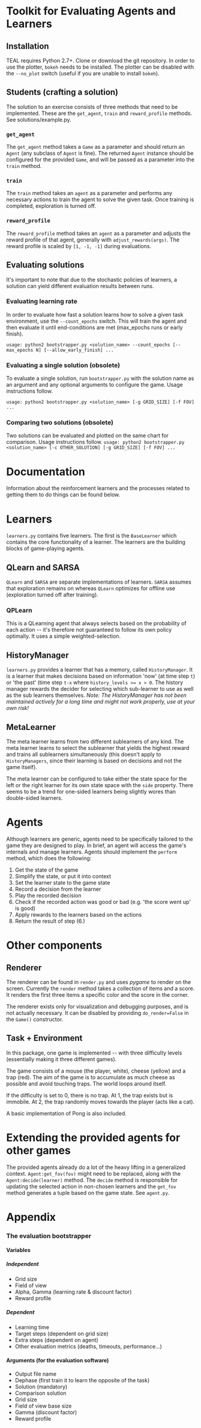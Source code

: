 # Toolkit for Evaluating Agents and Learners

## Installation

TEAL requires Python 2.7+. Clone or download the git repository. In order to use the plotter, `bokeh` needs to be installed. The plotter can be disabled with the `--no_plot` switch (useful if you are unable to install `bokeh`). 

## Students (crafting a solution)

The solution to an exercise consists of three methods that need to be implemented.
These are the `get_agent`, `train` and `reward_profile` methods. See solutions/example.py.

### `get_agent`
The `get_agent` method takes a `Game` as a parameter and should return an `Agent` (any subclass of `Agent` is fine). The returned `Agent` instance should be configured for the provided `Game`, and will be passed as a parameter into the `train` method.

### `train`
The `train` method takes an `agent` as a parameter and performs any necessary actions to train the agent to solve the given task. Once training is completed, exploration is turned off.

### `reward_profile`
The `reward_profile` method takes an `agent` as a parameter and adjusts the reward profile of that agent, generally with `adjust_rewards(args)`.
The reward profile is scaled by `[1, -1, -1]` during evaluations.

## Evaluating solutions
It's important to note that due to the stochastic policies of learners, a solution can yield different evaluation results between runs.

### Evaluating learning rate
In order to evaluate how fast a solution learns how to solve a given task environment, use the `--count_epochs` switch. This will train the agent and then evaluate it until end-conditions are met (max_epochs runs or early finish).

`usage: python2 bootstrapper.py <solution_name> --count_epochs [--max_epochs N] [--allow_early_finish] ...`

### Evaluating a single solution (obsolete)
To evaluate a single solution, run `bootstrapper.py` with the solution name as an argument and any optional arguments to configure the game. Usage instructions follow.

`usage: python2 bootstrapper.py <solution_name> [-g GRID_SIZE] [-f FOV] ...`

### Comparing two solutions (obsolete)
Two solutions can be evaluated and plotted on the same chart for comparison. Usage instructions follow.
`usage: python2 bootstrapper.py <solution_name> [-c OTHER_SOLUTION] [-g GRID_SIZE] [-f FOV] ...`
                       

# Documentation
Information about the reinforcement learners and the processes related to getting them to do things can be found below.

# Learners
`learners.py` contains five learners. The first is the `BaseLearner` which contains the core functionality of a learner.
The learners are the building blocks of game-playing agents.

## QLearn and SARSA 
`QLearn` and `SARSA` are separate implementations of learners. 
`SARSA` assumes that exploration remains on whereas `QLearn` optimizes for offline use (exploration turned off after training). 

### QPLearn
This is a QLearning agent that always selects based on the probability of each action -- it's therefore not guaranteed to follow its own policy optimally. It uses a simple weighted-selection.

## HistoryManager
`learners.py` provides a learner that has a memory, called `HistoryManager`.
It is a learner that makes decisions based on information 'now' (at time step `t`) or 'the past' (time step `t-x` where `history_levels >= x > 0`.
The history manager rewards the decider for selecting which sub-learner to use as well as the sub learners themselves.
_Note: The HistoryManager has not been maintained actively for a long time and might not work properly, use at your own risk!_

## MetaLearner
The meta learner learns from two different sublearners of any kind. The meta learner learns to select the sublearner that yields the highest reward and trains all sublearners simultaneously (this doesn't apply to `HistoryManagers`, since their learning is based on decisions and not the game itself).

The meta learner can be configured to take either the state space for the left or the right learner for its own state space with the `side` property. There seems to be a trend for one-sided learners being slightly wores than double-sided learners.

# Agents

Although learners are generic, agents need to be specifically tailored to the game they are designed to play.
In brief, an agent will access the game's internals and manage learners. 
Agents should implement the `perform` method, which does the following:

1. Get the state of the game
2. Simplify the state, or put it into context
3. Set the learner state to the game state
4. Record a decision from the learner
5. Play the recorded decision
6. Check if the recorded action was good or bad (e.g. 'the score went up' is good)
7. Apply rewards to the learners based on the actions
8. Return the result of step (6.)

# Other components

## Renderer
 
The renderer can be found in `render.py` and uses _pygame_ to render on the screen. Currently the `render` method takes a collection of items and a score. It renders the first three items a specific color and the score in the corner.
 
The renderer exists only for visualization and debugging purposes, and is not actually necessary. It can be disabled by providing `do_render=False` in the `Game()` constructor.

## Task + Environment

In this package, one game is implemented -- with three difficulty levels (essentially making it three different games).

The game consists of a mouse (the player, white), cheese (yellow) and a trap (red).
The aim of the game is to accumulate as much cheese as possible and avoid touching traps.
The world loops around itself.

If the difficulty is set to 0, there is no trap. At 1, the trap exists but is immobile. At 2, the trap randomly moves towards the player (acts like a cat).

A basic implementation of Pong is also included.

# Extending the provided agents for other games

The provided agents already do a lot of the heavy lifting in a generalized context. `Agent:get_fov(fov)` might need to be replaced, along with the `Agent:decide(learner)` method. The `decide` method is responsible for updating the selected action in non-chosen learners and the `get_fov` method generates a tuple based on the game state. See `agent.py`.

# Appendix
### The evaluation bootstrapper

#### Variables

##### Independent
- Grid size
- Field of view
- Alpha, Gamma (learning rate & discount factor)
- Reward profile

##### Dependent
- Learning time
- Target steps (dependent on grid size)
- Extra steps (dependent on agent)
- Other evaluation metrics (deaths, timeouts, performance...)

#### Arguments (for the evaluation software)
- Output file name
- Dephase (first train it to learn the opposite of the task)
- Solution (mandatory)
- Comparison solution
- Grid size
- Field of view base size
- Gamma (discount factor)
- Reward profile


